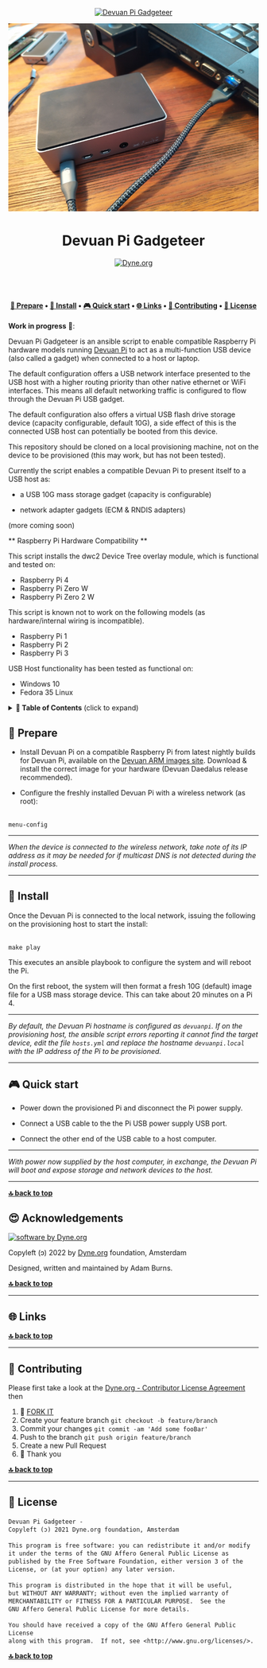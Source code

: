 <p align="center">
  <a href="https://www.dyne.org">
    <img alt="Devuan Pi Gadgeteer" src="/public/logo.png" width="150" />
  </a>
</p>

![Devuan Pi Gadgeteer Photo](photos/DevuanPi4-800x600.png)

<h1 align="center">
  Devuan Pi Gadgeteer</br>
  <sub></sub>
</h1>

<p align="center">
  <a href="https://dyne.org">
    <img src="https://img.shields.io/badge/%3C%2F%3E%20with%20%E2%9D%A4%20by-Dyne.org-blue.svg" alt="Dyne.org">
  </a>
</p>

<br><br>

<h4 align="center">
  <a href="#-prepare">📝 Prepare</a>
  <span> • </span>
  <a href="#-install">💾 Install</a>
  <span> • </span>
  <a href="#-quick-start">🎮 Quick start</a>
  <span> • </span>
  <a href="#-links">🌐 Links</a>
  <span> • </span>
  <a href="#-contributing">👤 Contributing</a>
  <span> • </span>
  <a href="#-license">💼 License</a>
</h4>


**Work in progress** 🚧: 

Devuan Pi Gadgeteer is an ansible script to enable compatible Raspberry Pi hardware models running [Devuan Pi](https://arm-files.devuan.org/RaspberryPi%20Latest%20Builds/) to act as a multi-function USB device (also called a gadget) when connected to a host or laptop.

The default configuration offers a USB network interface presented to the USB host with a higher routing priority than other native ethernet or WiFi interfaces. This means all default networking traffic is configured to flow through the Devuan Pi USB gadget.

The default configuration also offers a virtual USB flash drive storage device (capacity configurable, default 10G), a side effect of this is the connected USB host can potentially be booted from this device.

This repository should be cloned on a local provisioning machine, not on the device to be provisioned (this may work, but has not been tested).

Currently the script enables a compatible Devuan Pi to present itself to a USB host as:

- a USB 10G mass storage gadget (capacity is configurable)

- network adapter gadgets (ECM & RNDIS adapters)

(more coming soon)

** Raspberry Pi Hardware Compatibility **

This script installs the dwc2 Device Tree overlay module, which is functional and tested on:

- Raspberry Pi 4
- Raspberry Pi Zero W
- Raspberry Pi Zero 2 W

This script is known not to work on the following models (as hardware/internal wiring is incompatible).

- Raspberry Pi 1
- Raspberry Pi 2 
- Raspberry Pi 3

USB Host functionality has been tested as functional on:

- Windows 10
- Fedora 35 Linux

<details id="toc">
 <summary><strong>🚩 Table of Contents</strong> (click to expand)</summary>

* [Prepare](#-prepare)
* [Install](#-install)
* [Quick start](#-quick-start)
* [Links](#-links)
* [Contributing](#-contributing)
* [License](#-license)
</details>

##  📝 Prepare

- Install Devuan Pi on a compatible Raspberry Pi from latest nightly builds for Devuan Pi, available on the [Devuan ARM images site](https://arm-files.devuan.org/RaspberryPi%20Latest%20Builds/). Download & install the correct image for your hardware (Devuan Daedalus release recommended).

- Configure the freshly installed Devuan Pi with a wireless network (as root):

```

menu-config

```
***

_When the device is connected to the wireless network, take note of its IP address as it may be needed for if multicast DNS is not detected during the install process._

***
## 💾 Install

Once the Devuan Pi is connected to the local network, issuing the following on the provisioning host to start the install:

```

make play

```
This executes an ansible playbook to configure the system and will reboot the Pi.

On the first reboot, the system will then format a fresh 10G (default) image file for a USB mass storage device. This can take about 20 minutes on a Pi 4.

***

_By default, the Devuan Pi hostname is configured as `devuanpi`. If on the provisioning host, the ansible script errors reporting it cannot find the target device, edit the file `hosts.yml` and replace the hostname `devuanpi.local` with the IP address of the Pi to be provisioned._

***

## 🎮 Quick start

- Power down the provisioned Pi and disconnect the Pi power supply.

- Connect a USB cable to the the Pi USB power supply USB port.

- Connect the other end of the USB cable to a host computer.

***

_With power now supplied by the host computer, in exchange, the Devuan Pi will boot and expose storage and network devices to the host._

***
**[🔝 back to top](#toc)**


## 😍 Acknowledgements

[![software by Dyne.org](https://files.dyne.org/software_by_dyne.png)](http://www.dyne.org)

Copyleft (ɔ) 2022 by [Dyne.org](https://www.dyne.org) foundation, Amsterdam

Designed, written and maintained by Adam Burns.

**[🔝 back to top](#toc)**

***
## 🌐 Links



**[🔝 back to top](#toc)**

***
## 👤 Contributing

Please first take a look at the [Dyne.org - Contributor License Agreement](CONTRIBUTING.md) then

1.  🔀 [FORK IT](../../fork)
2.  Create your feature branch `git checkout -b feature/branch`
3.  Commit your changes `git commit -am 'Add some fooBar'`
4.  Push to the branch `git push origin feature/branch`
5.  Create a new Pull Request
6.  🙏 Thank you


**[🔝 back to top](#toc)**

***
## 💼 License
    Devuan Pi Gadgeteer - 
    Copyleft (ɔ) 2021 Dyne.org foundation, Amsterdam

    This program is free software: you can redistribute it and/or modify
    it under the terms of the GNU Affero General Public License as
    published by the Free Software Foundation, either version 3 of the
    License, or (at your option) any later version.

    This program is distributed in the hope that it will be useful,
    but WITHOUT ANY WARRANTY; without even the implied warranty of
    MERCHANTABILITY or FITNESS FOR A PARTICULAR PURPOSE.  See the
    GNU Affero General Public License for more details.

    You should have received a copy of the GNU Affero General Public License
    along with this program.  If not, see <http://www.gnu.org/licenses/>.

**[🔝 back to top](#toc)**
